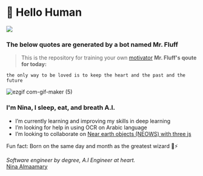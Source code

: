 

# 📔 Hello Human
 ![](https://komarev.com/ghpvc/?username=NinaM31&color=78b6c2)

### The below quotes are generated by a bot named Mr. Fluff
> This is the repository for training your own [motivator](https://github.com/NinaM31/Motivational_bot)
**Mr. Fluff's qoute for today:**
<!-- fluff starts -->
```
the only way to be loved is to keep the heart and the past and the future
```
<!-- fluff ends -->

![ezgif com-gif-maker (5)](https://user-images.githubusercontent.com/57009004/120247985-0fb32a80-c27e-11eb-9769-10318df24c25.gif)

### I'm Nina, I sleep, eat, and breath A.I.

- I’m currently learning and improving my skills in deep learning 
- I’m looking for help in using OCR on Arabic language
- I’m looking to collaborate on [Near earth objects (NEOWS) with three js](https://github.com/NinaM31/Live-NearEarthObject)  

Fun fact: Born on the same day and month as the greatest wizard 🧙⚡ 

*Software engineer by degree, A.I Engineer at heart.*  
[Nina Almaamary](https://ninam31.github.io/)
